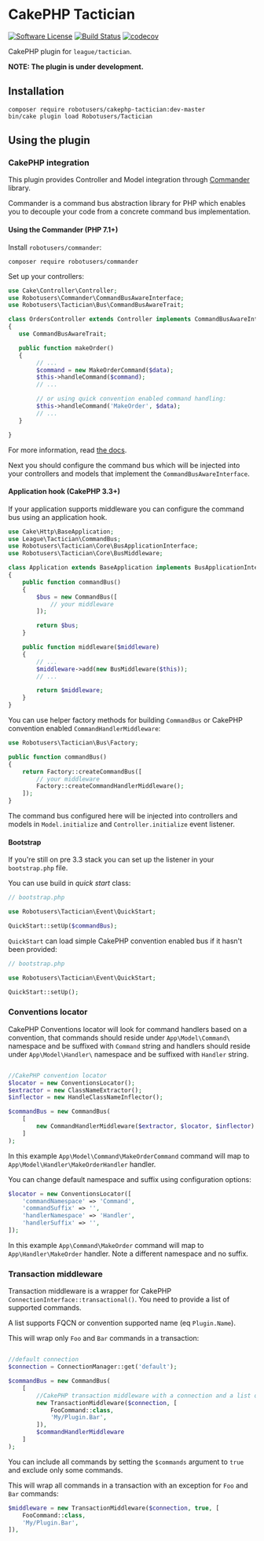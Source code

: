 # CakePHP Tactician

[![Software License](https://img.shields.io/badge/license-MIT-brightgreen.svg)](LICENSE)
[![Build Status](https://travis-ci.org/robotusers/cakephp-tactician.svg?branch=master)](https://travis-ci.org/robotusers/cakephp-tactician)
[![codecov](https://codecov.io/gh/robotusers/cakephp-tactician/branch/master/graph/badge.svg)](https://codecov.io/gh/robotusers/cakephp-tactician)

CakePHP plugin for `league/tactician`.

**NOTE: The plugin is under development.**

## Installation

```
composer require robotusers/cakephp-tactician:dev-master
bin/cake plugin load Robotusers/Tactician
```

## Using the plugin

### CakePHP integration

This plugin provides Controller and Model integration through [Commander](https://github.com/robotusers/commander) library.

Commander is a command bus abstraction library for PHP which enables you to decouple your code from a concrete command bus implementation.

#### Using the Commander (PHP 7.1+)

Install `robotusers/commander`:

```
composer require robotusers/commander
```

Set up your controllers:

```php
use Cake\Controller\Controller;
use Robotusers\Commander\CommandBusAwareInterface;
use Robotusers\Tactician\Bus\CommandBusAwareTrait;

class OrdersController extends Controller implements CommandBusAwareInterface
{
   use CommandBusAwareTrait;

   public function makeOrder()
   {
        // ...
        $command = new MakeOrderCommand($data);
        $this->handleCommand($command);
        // ...

        // or using quick convention enabled command handling:
        $this->handleCommand('MakeOrder', $data);
        // ...
   }

}
```

For more information, read [the docs](https://github.com/robotusers/commander/blob/master/README.md).

Next you should configure the command bus which will be injected into your controllers and models that implement the `CommandBusAwareInterface`.

#### Application hook (CakePHP 3.3+)

If your application supports middleware you can configure the command bus using an application hook.

```php
use Cake\Http\BaseApplication;
use League\Tactician\CommandBus;
use Robotusers\Tactician\Core\BusApplicationInterface;
use Robotusers\Tactician\Core\BusMiddleware;

class Application extends BaseApplication implements BusApplicationInterface
{
    public function commandBus()
    {
        $bus = new CommandBus([
            // your middleware
        ]);

        return $bus;
    }

    public function middleware($middleware)
    {
        // ...
        $middleware->add(new BusMiddleware($this));
        // ...

        return $middleware;
    }
}
```

You can use helper factory methods for building `CommandBus` or CakePHP convention enabled `CommandHandlerMiddleware`:

```php
use Robotusers\Tactician\Bus\Factory;

public function commandBus()
{
    return Factory::createCommandBus([
        // your middleware
        Factory::createCommandHandlerMiddleware();
    ]);
}
```

The command bus configured here will be injected into controllers and models in `Model.initialize` and `Controller.initialize` event listener.

#### Bootstrap

If you're still on pre 3.3 stack you can set up the listener in your `bootstrap.php` file.

You can use build in *quick start* class:

```php
// bootstrap.php

use Robotusers\Tactician\Event\QuickStart;

QuickStart::setUp($commandBus);
```

`QuickStart` can load simple CakePHP convention enabled bus if it hasn't been provided:

```php
// bootstrap.php

use Robotusers\Tactician\Event\QuickStart;

QuickStart::setUp();
```

### Conventions locator

CakePHP Conventions locator will look for command handlers based on a convention,
that commands should reside under `App\Model\Command\` namespace and be suffixed with `Command` string
and handlers should reside under `App\Model\Handler\` namespace and be suffixed with `Handler` string.


```php

//CakePHP convention locator
$locator = new ConventionsLocator();
$extractor = new ClassNameExtractor();
$inflector = new HandleClassNameInflector();

$commandBus = new CommandBus(
    [
        new CommandHandlerMiddleware($extractor, $locator, $inflector)
    ]
);
```

In this example `App\Model\Command\MakeOrderCommand` command will map to `App\Model\Handler\MakeOrderHandler` handler.

You can change default namespace and suffix using configuration options:

```php
$locator = new ConventionsLocator([
    'commandNamespace' => 'Command',
    'commandSuffix' => '',
    'handlerNamespace' => 'Handler',
    'handlerSuffix' => '',
]);
```

In this example `App\Command\MakeOrder` command will map to `App\Handler\MakeOrder` handler. Note a different namespace and no suffix.


### Transaction middleware

Transaction middleware is a wrapper for CakePHP `ConnectionInterface::transactional()`.
You need to provide a list of supported commands.

A list supports FQCN or convention supported name (eq `Plugin.Name`).

This will wrap only `Foo` and `Bar` commands in a transaction:

```php

//default connection
$connection = ConnectionManager::get('default');

$commandBus = new CommandBus(
    [
        //CakePHP transaction middleware with a connection and a list of commands.
        new TransactionMiddleware($connection, [
            FooCommand::class,
            'My/Plugin.Bar',
        ]),
        $commandHandlerMiddleware
    ]
);
```

You can include all commands by setting the `$commands` argument to `true` and exclude only some commands.

This will wrap all commands in a transaction with an exception for `Foo` and `Bar` commands:

```php
$middleware = new TransactionMiddleware($connection, true, [
    FooCommand::class,
    'My/Plugin.Bar',
]),
```
